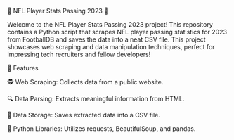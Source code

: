 🏈 NFL Player Stats Passing 2023 🏈

Welcome to the NFL Player Stats Passing 2023 project! This repository contains a Python script that scrapes NFL player passing statistics for 2023 from FootballDB and saves the data into a neat CSV file. This project showcases web scraping and data manipulation techniques, perfect for impressing tech recruiters and fellow developers!

🌟 Features

🕵️ Web Scraping: Collects data from a public website.

🔍 Data Parsing: Extracts meaningful information from HTML.

💾 Data Storage: Saves extracted data into a CSV file.

🐍 Python Libraries: Utilizes requests, BeautifulSoup, and pandas.
